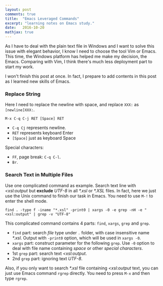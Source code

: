 ```yaml
---
layout: post
comments: true
title:  "Emacs Leveraged Commands"
excerpt: "learning notes on Emacs study."
date:   2016-10-20
mathjax: true
---
```


As I have to deal with the plain text file in Windows and I want to solve this issue with elegant behavior, I know I need to choose the tool Vim or Emacs. This time, the Windows platform has helped me make my decision, the Emacs. Comparing with Vim, I think there's much less deployment part to start my work.

I won't finish this post at once. In fact, I prepare to add contents in this post as I learned new skills of Emacs.

### Replace String

Here I need to replace the newline with space, and replace `XXX:` as `[newline]XXX:`.

```
M-x C-q C-j RET [Space] RET
```

- `C-q Cj` represents newline.
- `RET` represents keyboard Enter
- `[Space]` just as keyboard Space

Special characters:

- `FF`, page break: `C-q C-l`.
- `Br`.

### Search Text in Multiple Files

Use one complicated command as example. Search text line with *<xsl:output* but **exclude** *UTF-8* in all *\*.xsl* or *\*.XSL* files. In fact, here we just use the Unix command to finish our task in Emacs. You need to use `M-!` to enter the shell mode.

```
find . -type f -iname "*.xsl" -print0 | xargs -0 -e grep -nH -e "<xsl:output" | grep -v "UTF-8"
```

This complicated command contains 4 parts: `find`, `xargs`, `grep` and `grep`.

- `find` part: search *file* type under `.` folder, with case insensitive name *\*.xsl*. Output with `-print0` option, which will be used in `xargs -0`.
- `xargs` part: construct parameter for the following `grep`. Use `-0` option to deal with file name containing *space* or other *special characters*.
- 1st `grep` part: search text *<xsl:output*.
- 2nd `grep` part: ignoring text *UTF-8*.

Also, if you only want to search *\*.xsl* file containing *<xsl:output* text, you can just use Emacs command `rgrep` directly. You need to press `M-x` and then type `rgrep`.

